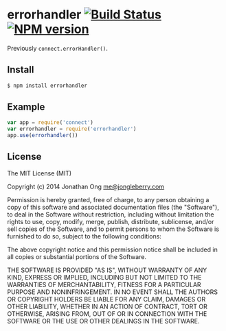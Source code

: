 # errorhandler [![Build Status](https://travis-ci.org/expressjs/errorhandler.svg?branch=master)](https://travis-ci.org/expressjs/errorhandler) [![NPM version](https://badge.fury.io/js/errorhandler.svg)](http://badge.fury.io/js/errorhandler)

Previously `connect.errorHandler()`.

## Install

```sh
$ npm install errorhandler
```

## Example

```js
var app = require('connect')
var errorhandler = require('errorhandler')
app.use(errorhandler())
```

## License

The MIT License (MIT)

Copyright (c) 2014 Jonathan Ong me@jongleberry.com

Permission is hereby granted, free of charge, to any person obtaining a copy
of this software and associated documentation files (the "Software"), to deal
in the Software without restriction, including without limitation the rights
to use, copy, modify, merge, publish, distribute, sublicense, and/or sell
copies of the Software, and to permit persons to whom the Software is
furnished to do so, subject to the following conditions:

The above copyright notice and this permission notice shall be included in
all copies or substantial portions of the Software.

THE SOFTWARE IS PROVIDED "AS IS", WITHOUT WARRANTY OF ANY KIND, EXPRESS OR
IMPLIED, INCLUDING BUT NOT LIMITED TO THE WARRANTIES OF MERCHANTABILITY,
FITNESS FOR A PARTICULAR PURPOSE AND NONINFRINGEMENT. IN NO EVENT SHALL THE
AUTHORS OR COPYRIGHT HOLDERS BE LIABLE FOR ANY CLAIM, DAMAGES OR OTHER
LIABILITY, WHETHER IN AN ACTION OF CONTRACT, TORT OR OTHERWISE, ARISING FROM,
OUT OF OR IN CONNECTION WITH THE SOFTWARE OR THE USE OR OTHER DEALINGS IN
THE SOFTWARE.
